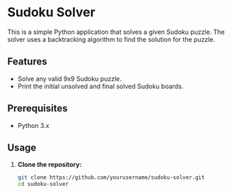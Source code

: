 # Sudoku Solver

This is a simple Python application that solves a given Sudoku puzzle. The solver uses a backtracking algorithm to find the solution for the puzzle. 

## Features
- Solve any valid 9x9 Sudoku puzzle.
- Print the initial unsolved and final solved Sudoku boards.

## Prerequisites
- Python 3.x

## Usage

1. **Clone the repository:**
   ```sh
   git clone https://github.com/yourusername/sudoku-solver.git
   cd sudoku-solver
